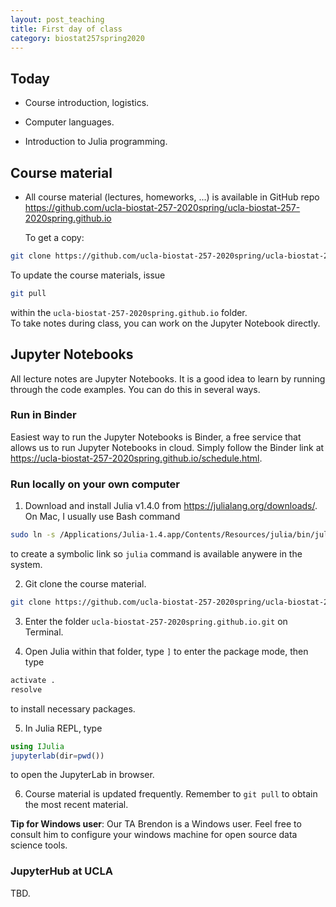 ```yaml
---
layout: post_teaching
title: First day of class
category: biostat257spring2020
---
```


## Today

* Course introduction, logistics.

* Computer languages.

* Introduction to Julia programming.

## Course material

* All course material (lectures, homeworks, ...) is available in GitHub repo <https://github.com/ucla-biostat-257-2020spring/ucla-biostat-257-2020spring.github.io>  

  To get a copy:  
```bash
git clone https://github.com/ucla-biostat-257-2020spring/ucla-biostat-257-2020spring.github.io.git
```  
  To update the course materials, issue  
```bash
git pull
```
within the `ucla-biostat-257-2020spring.github.io` folder.   
  To take notes during class, you can work on the Jupyter Notebook directly.  

## Jupyter Notebooks

All lecture notes are Jupyter Notebooks. It is a good idea to learn by running through the code examples. You can do this in several ways. 

### Run in Binder

Easiest way to run the Jupyter Notebooks is Binder, a free service that allows us to run Jupyter Notebooks in cloud. Simply follow the Binder link at <https://ucla-biostat-257-2020spring.github.io/schedule.html>. 

### Run locally on your own computer

1. Download and install Julia v1.4.0 from <https://julialang.org/downloads/>. On Mac, I usually use Bash command   
```bash  
sudo ln -s /Applications/Julia-1.4.app/Contents/Resources/julia/bin/julia /usr/local/bin/julia
```
to create a symbolic link so `julia` command is available anywere in the system. 

2. Git clone the course material.   
```bash
git clone https://github.com/ucla-biostat-257-2020spring/ucla-biostat-257-2020spring.github.io.git
```

3. Enter the folder `ucla-biostat-257-2020spring.github.io.git` on Terminal. 

4. Open Julia within that folder, type `]` to enter the package mode, then type  
```julia  
activate .
resolve
```
to install necessary packages. 

5. In Julia REPL, type  
```julia  
using IJulia
jupyterlab(dir=pwd())
```
to open the JupyterLab in browser.

6. Course material is updated frequently. Remember to `git pull` to obtain the most recent material. 

**Tip for Windows user**: Our TA Brendon is a Windows user. Feel free to consult him to configure your windows machine for open source data science tools.

### JupyterHub at UCLA

TBD.


